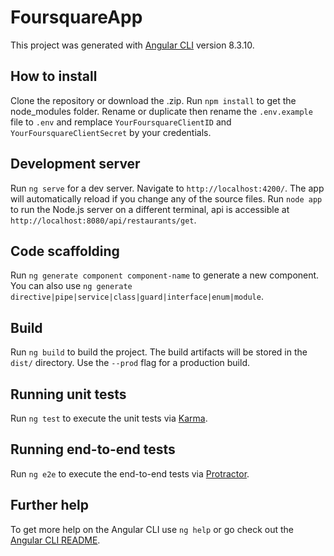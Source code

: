 # FoursquareApp

This project was generated with [Angular CLI](https://github.com/angular/angular-cli) version 8.3.10.

## How to install

Clone the repository or download the .zip.
Run `npm install` to get the node_modules folder.
Rename or duplicate then rename the `.env.example` file to `.env` and remplace `YourFoursquareClientID` and `YourFoursquareClientSecret` by your credentials.

## Development server

Run `ng serve` for a dev server. Navigate to `http://localhost:4200/`. The app will automatically reload if you change any of the source files.
Run `node app` to run the Node.js server on a different terminal, api is accessible at `http://localhost:8080/api/restaurants/get`.

## Code scaffolding

Run `ng generate component component-name` to generate a new component. You can also use `ng generate directive|pipe|service|class|guard|interface|enum|module`.

## Build

Run `ng build` to build the project. The build artifacts will be stored in the `dist/` directory. Use the `--prod` flag for a production build.

## Running unit tests

Run `ng test` to execute the unit tests via [Karma](https://karma-runner.github.io).

## Running end-to-end tests

Run `ng e2e` to execute the end-to-end tests via [Protractor](http://www.protractortest.org/).

## Further help

To get more help on the Angular CLI use `ng help` or go check out the [Angular CLI README](https://github.com/angular/angular-cli/blob/master/README.md).
